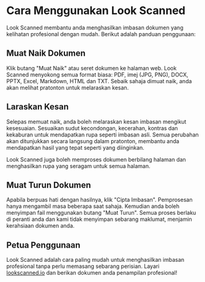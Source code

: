 # Cara Menggunakan Look Scanned

Look Scanned membantu anda menghasilkan imbasan dokumen yang kelihatan profesional dengan mudah. Berikut adalah panduan penggunaan:

## Muat Naik Dokumen

Klik butang "Muat Naik" atau seret dokumen ke halaman web. Look Scanned menyokong semua format biasa: PDF, imej (JPG, PNG), DOCX, PPTX, Excel, Markdown, HTML dan TXT. Sebaik sahaja dimuat naik, anda akan melihat pratonton untuk melaraskan kesan.

## Laraskan Kesan

Selepas memuat naik, anda boleh melaraskan kesan imbasan mengikut kesesuaian. Sesuaikan sudut kecondongan, kecerahan, kontras dan kekaburan untuk mendapatkan rupa seperti imbasan asli. Semua perubahan akan ditunjukkan secara langsung dalam pratonton, membantu anda mendapatkan hasil yang tepat seperti yang diinginkan.

Look Scanned juga boleh memproses dokumen berbilang halaman dan menghasilkan rupa yang seragam untuk semua halaman.

## Muat Turun Dokumen

Apabila berpuas hati dengan hasilnya, klik "Cipta Imbasan". Pemprosesan hanya mengambil masa beberapa saat sahaja. Kemudian anda boleh menyimpan fail menggunakan butang "Muat Turun". Semua proses berlaku di peranti anda dan kami tidak menyimpan sebarang maklumat, menjamin kerahsiaan dokumen anda.

## Petua Penggunaan

Look Scanned adalah cara paling mudah untuk menghasilkan imbasan profesional tanpa perlu memasang sebarang perisian. Layari [lookscanned.io](https://lookscanned.io) dan berikan dokumen anda penampilan profesional!
